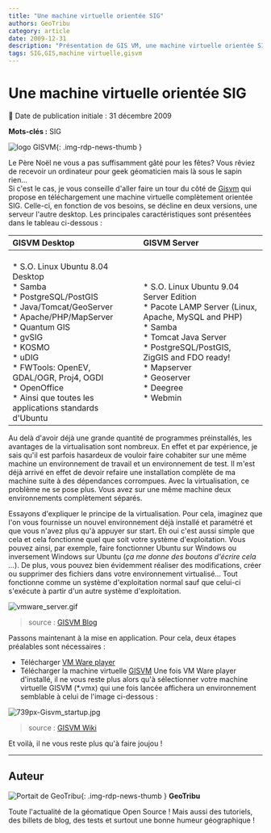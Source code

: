 ```yaml
---
title: "Une machine virtuelle orientée SIG"
authors: GeoTribu
category: article
date: 2009-12-31
description: "Présentation de GIS VM, une machine virtuelle orientée SIG"
tags: SIG,GIS,machine virtuelle,gisvm
---
```


# Une machine virtuelle orientée SIG

:calendar: Date de publication initiale : 31 décembre 2009

**Mots-clés :** SIG

![logo GISVM](https://cdn.geotribu.fr/img/tuto/gisvm/gisvm_logo.png){: .img-rdp-news-thumb }

Le Père Noël ne vous a pas suffisamment gâté pour les fêtes? Vous rêviez de recevoir un ordinateur pour geek géomaticien mais là sous le sapin rien...  
Si c'est le cas, je vous conseille d'aller faire un tour du côté de [Gisvm](http://gisvm.com/) qui propose en téléchargement une machine virtuelle complètement orientée SIG. Celle-ci, en fonction de vos besoins, se décline en deux versions, une serveur l'autre desktop. Les principales caractéristiques sont présentées dans le tableau ci-dessous :

| GISVM **Desktop** | GISVM **Server** |
| :- | :- |
| <br>* S.O. Linux Ubuntu 8.04 Desktop<br>* Samba<br>* PostgreSQL/PostGIS<br>* Java/Tomcat/GeoServer<br>* Apache/PHP/MapServer<br>* Quantum GIS<br>* gvSIG<br>* KOSMO<br>* uDIG<br>* FWTools: OpenEV, GDAL/OGR, Proj4, OGDI<br>* OpenOffice<br>* Ainsi que toutes les applications standards d'Ubuntu | <br>* S.O. Linux Ubuntu 9.04 Server Edition<br>* Pacote LAMP Server (Linux, Apache, MySQL and PHP)<br>* Samba<br>* Tomcat Java Server<br>* PostgreSQL/PostGIS, ZigGIS and FDO ready!<br>* Mapserver<br>* Geoserver<br>* Deegree<br>* Webmin |

Au delà d'avoir déjà une grande quantité de programmes préinstallés, les avantages de la virtualisation sont nombreux. En effet et par expérience, je sais qu'il est parfois hasardeux de vouloir faire cohabiter sur une même machine un environnement de travail et un environnement de test. Il m'est déjà arrivé en effet de devoir refaire une installation complète de ma machine suite à des dépendances corrompues. Avec la virtualisation, ce problème ne se pose plus. Vous avez sur une même machine deux environnements complètement séparés.

Essayons d'expliquer le principe de la virtualisation. Pour cela, imaginez que l'on vous fournisse un nouvel environnement déjà installé et paramétré et que vous n'avez plus qu'à appuyer sur start. Eh oui c'est aussi simple que cela et cela fonctionne quel que soit votre système d'exploitation. Vous pouvez ainsi, par exemple, faire fonctionner Ubuntu sur Windows ou inversement Windows sur Ubuntu (*ça me donne des boutons d'écrire cela ...*). De plus, vous pouvez bien évidemment réaliser des modifications, créer ou supprimer des fichiers dans votre environnement virtualisé... Tout fonctionne comme un système d'exploitation normal sauf que celui-ci s'exécute à partir d'un autre système d'exploitation.

![vmware_server.gif](https://cdn.geotribu.fr/img/tuto/gisvm/vmware_server.gif)  

> source : [GISVM Blog](http://www.gisvm.com/blog/?p=207)

Passons maintenant à la mise en application. Pour cela, deux étapes préalables sont nécessaires :

* Télécharger [VM Ware player](http://www.vmware.com/download/player/)
* Télécharger la machine virtuelle [GISVM](http://gisvm.com/download.html)
Une fois VM Ware player d'installé, il ne vous reste plus alors qu'à sélectionner votre machine virtuelle GISVM (*.vmx) qui une fois lancée affichera un environnement semblable à celui de l'image ci-dessous :

![739px-Gisvm_startup.jpg](https://cdn.geotribu.fr/img/tuto/gisvm/739px-Gisvm_startup.jpg)  

> source : [GISVM Wiki](http://gisvm.com/wiki/index.php?title=GISVM_Desktop)

Et voilà, il ne vous reste plus qu'à faire joujou !

----

## Auteur

![Portait de GeoTribu](https://cdn.geotribu.fr/img/internal/charte/geotribu\_logo\_64x64.png){: .img-rdp-news-thumb }
**GeoTribu**

Toute l'actualité de la géomatique Open Source ! Mais aussi des tutoriels, des billets de blog, des tests et surtout une bonne humeur géographique !
